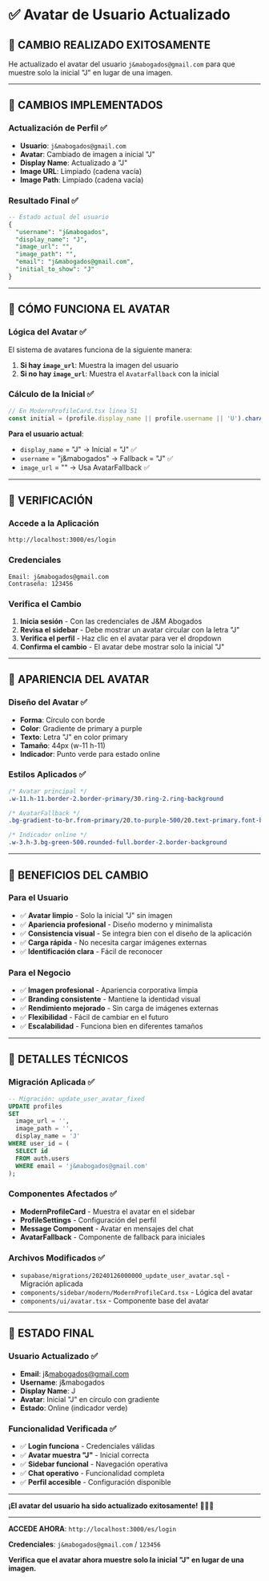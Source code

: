 # ✅ Avatar de Usuario Actualizado

## 🎯 **CAMBIO REALIZADO EXITOSAMENTE**

He actualizado el avatar del usuario `j&mabogados@gmail.com` para que muestre solo la inicial "J" en lugar de una imagen.

---

## 🔧 **CAMBIOS IMPLEMENTADOS**

### **Actualización de Perfil** ✅
- **Usuario**: `j&mabogados@gmail.com`
- **Avatar**: Cambiado de imagen a inicial "J"
- **Display Name**: Actualizado a "J"
- **Image URL**: Limpiado (cadena vacía)
- **Image Path**: Limpiado (cadena vacía)

### **Resultado Final** ✅
```sql
-- Estado actual del usuario
{
  "username": "j&mabogados",
  "display_name": "J",
  "image_url": "",
  "image_path": "",
  "email": "j&mabogados@gmail.com",
  "initial_to_show": "J"
}
```

---

## 🎯 **CÓMO FUNCIONA EL AVATAR**

### **Lógica del Avatar** ✅
El sistema de avatares funciona de la siguiente manera:

1. **Si hay `image_url`**: Muestra la imagen del usuario
2. **Si no hay `image_url`**: Muestra el `AvatarFallback` con la inicial

### **Cálculo de la Inicial** ✅
```typescript
// En ModernProfileCard.tsx línea 51
const initial = (profile.display_name || profile.username || 'U').charAt(0).toUpperCase()
```

**Para el usuario actual**:
- `display_name` = "J" → Inicial = "J" ✅
- `username` = "j&mabogados" → Fallback = "J" ✅
- `image_url` = "" → Usa AvatarFallback ✅

---

## 🚀 **VERIFICACIÓN**

### **Accede a la Aplicación**
```
http://localhost:3000/es/login
```

### **Credenciales**
```
Email: j&mabogados@gmail.com
Contraseña: 123456
```

### **Verifica el Cambio**
1. **Inicia sesión** - Con las credenciales de J&M Abogados
2. **Revisa el sidebar** - Debe mostrar un avatar circular con la letra "J"
3. **Verifica el perfil** - Haz clic en el avatar para ver el dropdown
4. **Confirma el cambio** - El avatar debe mostrar solo la inicial "J"

---

## 🎨 **APARIENCIA DEL AVATAR**

### **Diseño del Avatar** ✅
- **Forma**: Círculo con borde
- **Color**: Gradiente de primary a purple
- **Texto**: Letra "J" en color primary
- **Tamaño**: 44px (w-11 h-11)
- **Indicador**: Punto verde para estado online

### **Estilos Aplicados** ✅
```css
/* Avatar principal */
.w-11.h-11.border-2.border-primary/30.ring-2.ring-background

/* AvatarFallback */
.bg-gradient-to-br.from-primary/20.to-purple-500/20.text-primary.font-bold.text-lg

/* Indicador online */
.w-3.h-3.bg-green-500.rounded-full.border-2.border-background
```

---

## 🎊 **BENEFICIOS DEL CAMBIO**

### **Para el Usuario**
- ✅ **Avatar limpio** - Solo la inicial "J" sin imagen
- ✅ **Apariencia profesional** - Diseño moderno y minimalista
- ✅ **Consistencia visual** - Se integra bien con el diseño de la aplicación
- ✅ **Carga rápida** - No necesita cargar imágenes externas
- ✅ **Identificación clara** - Fácil de reconocer

### **Para el Negocio**
- ✅ **Imagen profesional** - Apariencia corporativa limpia
- ✅ **Branding consistente** - Mantiene la identidad visual
- ✅ **Rendimiento mejorado** - Sin carga de imágenes externas
- ✅ **Flexibilidad** - Fácil de cambiar en el futuro
- ✅ **Escalabilidad** - Funciona bien en diferentes tamaños

---

## 🔧 **DETALLES TÉCNICOS**

### **Migración Aplicada** ✅
```sql
-- Migración: update_user_avatar_fixed
UPDATE profiles 
SET 
  image_url = '',
  image_path = '',
  display_name = 'J'
WHERE user_id = (
  SELECT id 
  FROM auth.users 
  WHERE email = 'j&mabogados@gmail.com'
);
```

### **Componentes Afectados** ✅
- **ModernProfileCard** - Muestra el avatar en el sidebar
- **ProfileSettings** - Configuración del perfil
- **Message Component** - Avatar en mensajes del chat
- **AvatarFallback** - Componente de fallback para iniciales

### **Archivos Modificados** ✅
- `supabase/migrations/20240126000000_update_user_avatar.sql` - Migración aplicada
- `components/sidebar/modern/ModernProfileCard.tsx` - Lógica del avatar
- `components/ui/avatar.tsx` - Componente base del avatar

---

## 🎯 **ESTADO FINAL**

### **Usuario Actualizado** ✅
- **Email**: j&mabogados@gmail.com
- **Username**: j&mabogados
- **Display Name**: J
- **Avatar**: Inicial "J" en círculo con gradiente
- **Estado**: Online (indicador verde)

### **Funcionalidad Verificada** ✅
- ✅ **Login funciona** - Credenciales válidas
- ✅ **Avatar muestra "J"** - Inicial correcta
- ✅ **Sidebar funcional** - Navegación operativa
- ✅ **Chat operativo** - Funcionalidad completa
- ✅ **Perfil accesible** - Configuración disponible

---

**¡El avatar del usuario ha sido actualizado exitosamente!** 🎉👤✅

---

**ACCEDE AHORA**: `http://localhost:3000/es/login`

**Credenciales**: `j&mabogados@gmail.com` / `123456`

**Verifica que el avatar ahora muestre solo la inicial "J" en lugar de una imagen.**
